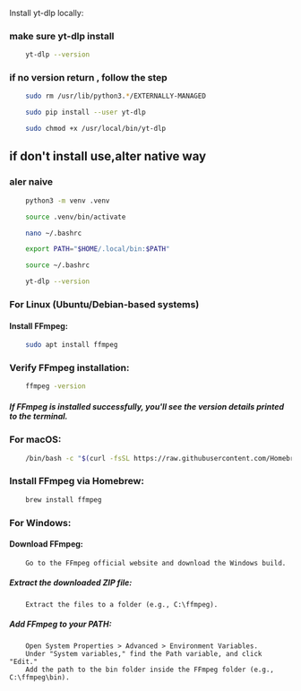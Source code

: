Install yt-dlp locally:
### make sure yt-dlp install
```sh
    yt-dlp --version
```
### if no version return , follow the step
```sh
    sudo rm /usr/lib/python3.*/EXTERNALLY-MANAGED
```
```sh
    sudo pip install --user yt-dlp
```
```sh
    sudo chmod +x /usr/local/bin/yt-dlp
```

## if don't install use,alter native way
 ### aler naive
```sh
    python3 -m venv .venv
```
```sh
    source .venv/bin/activate
```


```sh
    nano ~/.bashrc
```
```sh
    export PATH="$HOME/.local/bin:$PATH"
```
```sh
    source ~/.bashrc
```
```sh
    yt-dlp --version
```

### For Linux (Ubuntu/Debian-based systems)

#### Install FFmpeg:
```sh
    sudo apt install ffmpeg
```
### Verify FFmpeg installation:
```sh
    ffmpeg -version
```
##### If FFmpeg is installed successfully, you'll see the version details printed to the terminal.

### For macOS:
```sh
    /bin/bash -c "$(curl -fsSL https://raw.githubusercontent.com/Homebrew/install/HEAD/install.sh)"
```
### Install FFmpeg via Homebrew:

```sh
    brew install ffmpeg
```
### For Windows:

####  Download FFmpeg:
        Go to the FFmpeg official website and download the Windows build.

#####  Extract the downloaded ZIP file:
        Extract the files to a folder (e.g., C:\ffmpeg).

#####  Add FFmpeg to your PATH:
        Open System Properties > Advanced > Environment Variables.
        Under "System variables," find the Path variable, and click "Edit."
        Add the path to the bin folder inside the FFmpeg folder (e.g., C:\ffmpeg\bin).


